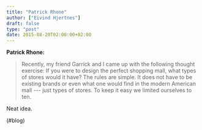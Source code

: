 ```yaml
---
title: "Patrick Rhone"
author: ["Eivind Hjertnes"]
draft: false
type: "post"
date: 2015-08-20T02:00:00+02:00
---
```


**Patrick Rhone:**

> Recently, my friend Garrick and I came up with the following thought
> exercise: If you were to design the perfect shopping mall, what types
> of stores would it have? The rules are simple. It does not have to be
> existing brands or even what one would find in the modern American
> mall --- just types of stores. To keep it easy we limited ourselves to
> ten.

Neat idea.

(#blog)
